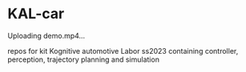 # KAL-car



Uploading demo.mp4…



repos for kit Kognitive automotive Labor ss2023
containing controller, perception, trajectory planning and simulation
